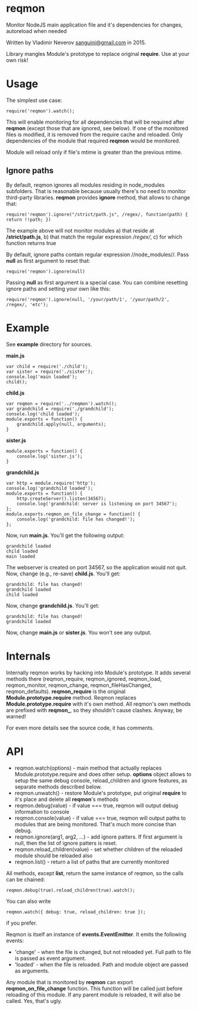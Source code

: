 # reqmon

Monitor NodeJS main application file and it's dependencies for changes, autoreload when needed

Written by Vladimir Neverov <sanguini@gmail.com> in 2015.

Library mangles Module's prototype to replace original **require**. Use at your own risk!

Usage
=====

The simplest use case:

	require('reqmon').watch();

This will enable monitoring for all dependencies that will be required after **reqmon** (except those that are ignored, see below).
If one of the monitored files is modified, it is removed from the require cache and reloaded. Only dependencies of the module that required
**reqmon** would be monitored.

Module will reload only if file's mtime is greater than the previous mtime.

Ignore paths
------------

By default, reqmon ignores all modules residing in node_modules subfolders. That is reasonable because usually there's no need to
monitor third-party libraries. **reqmon** provides **ignore** method, that allows to change that:

	require('reqmon').ignore("/strict/path.js", /regex/, function(path) { return !!path; })

The example above will not monitor modules
  a) that reside at **/strict/path.js**,
  b) that match the regular expression */regex/*,
  c) for which function returns true

By default, ignore paths contain regular expression /\/node_modules\//. Pass **null** as first argument to reset that:

	require('reqmon').ignore(null)

Passing **null** as first argument is a special case. You can combine resetting ignore paths and setting your own like this:

	require('reqmon').ignore(null, '/your/path/1', '/your/path/2', /regex/, 'etc');

Example
=======

See **example** directory for sources.

**main.js**

	var child = require('./child');
	var sister = require('./sister');
	console.log('main loaded');
	child();

**child.js**

	var reqmon = require('../reqmon').watch();
	var grandchild = require('./grandchild');
	console.log('child loaded');
	module.exports = function() {
		grandchild.apply(null, arguments);
	}

**sister.js**

	module.exports = function() {
		console.log('sister.js');
	}

**grandchild.js**

	var http = module.require('http');
	console.log('grandchild loaded');
	module.exports = function() {
		http.createServer().listen(34567);
		console.log('grandchild: server is listening on port 34567');
	};
	module.exports.reqmon_on_file_change = function() {
		console.log('grandchild: file has changed!');
	};


Now, run **main.js**. You'll get the following output:

	grandchild loaded
	child loaded
	main loaded

The webserver is created on port 34567, so the application would not quit. Now, change (e.g., re-save) **child.js**. You'll get:

	grandchild: file has changed!
	grandchild loaded
	child loaded

Now, change **grandchild.js**. You'll get:

	grandchild: file has changed!
	grandchild loaded

Now, change **main.js** or **sister.js**. You won't see any output.

Internals
=========

Internally reqmon works by hacking into Module's prototype. It adds several methods there (reqmon\_require, reqmon\_ignored, reqmon\_load,
reqmon\_monitor, reqmon\_change, reqmon\_fileHasChanged, reqmon\_defaults). **reqmon_require** is
the original **Module.prototype.require** method. Reqmon replaces **Module.prototype.require** with it's own method. All reqmon's
own methods are prefixed with **reqmon\_**, so they shouldn't cause clashes. Anyway, be warned!

For even more details see the source code, it has comments.

API
===

  * reqmon.watch(options)          - main method that actually replaces Module.prototype.require and does other setup.
  								     **options** object allows to setup the same debug console, reload_children and ignore features, as separate methods described below.
  * reqmon.unwatch()               - restore Module's prototype, put original **require** to it's place and delete all **reqmon**'s methods
  * reqmon.debug(value)            - if value === true, reqmon will output debug information to console
  * reqmon.console(value)          - if value === true, reqmon will output paths to modules that are being monitored. That's much more concise than debug.
  * reqmon.ignore(arg1, arg2, ...) - add ignore patters. If first argument is null, then the list of ignore patters is reset.
  * reqmon.reload_children(value)  - set whether children of the reloaded module should be reloaded also
  * reqmon.list()                  - return a list of paths that are currently monitored

All methods, except **list**, return the same instance of reqmon, so the calls can be chained:

	reqmon.debug(true).reload_children(true).watch();

You can also write

	reqmon.watch({ debug: true, reload_children: true });

if you prefer.

Reqmon is itself an instance of **events.EventEmitter**. It emits the following events:

  * 'change' - when the file is changed, but not reloaded yet. Full path to file is passed as event argument.
  * 'loaded' - when the file is reloaded. Path and module object are passed as arguments.

Any module that is monitored by **reqmon** can export **reqmon_on_file_change** function. This function will be called
just before reloading of this module. If any parent module is reloaded, it will also be called. Yes, that's ugly.
